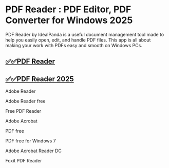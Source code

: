 # PDF Reader : PDF Editor, PDF Converter for Windows 2025

PDF Reader by IdealPanda is a useful document management tool made to help you easily open, edit, and handle PDF files. This app is all about making your work with PDFs easy and smooth on Windows PCs.

## [✅✅PDF Reader](https://tinyurl.com/yeymmbrt)

## [✅✅PDF Reader 2025](https://tinyurl.com/yeymmbrt)

Adobe Reader

Adobe Reader free 

Free PDF Reader

Adobe Acrobat

PDF free 

PDF  free for Windows 7

Adobe Acrobat Reader DC

Foxit PDF Reader
